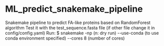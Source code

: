 # ML_predict_snakemake_pipeline
Snakemake pipeline to predict FA-like proteins based on RandomForest algorithm
Test it with the test_sequence.fasta file (if other file change it in config/config.yaml)
Run: $ snakemake -np (n: dry run) --use-conda (to use conda environment specified) --cores 8 (number of cores)
